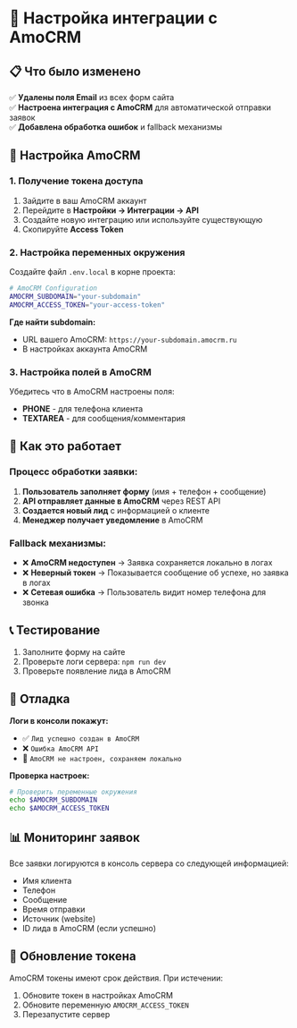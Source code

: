 # 🔧 Настройка интеграции с AmoCRM

## 📋 Что было изменено

✅ **Удалены поля Email** из всех форм сайта  
✅ **Настроена интеграция с AmoCRM** для автоматической отправки заявок  
✅ **Добавлена обработка ошибок** и fallback механизмы  

## 🔑 Настройка AmoCRM

### 1. Получение токена доступа

1. Зайдите в ваш AmoCRM аккаунт
2. Перейдите в **Настройки → Интеграции → API**
3. Создайте новую интеграцию или используйте существующую
4. Скопируйте **Access Token**

### 2. Настройка переменных окружения

Создайте файл `.env.local` в корне проекта:

```bash
# AmoCRM Configuration
AMOCRM_SUBDOMAIN="your-subdomain"
AMOCRM_ACCESS_TOKEN="your-access-token"
```

**Где найти subdomain:**
- URL вашего AmoCRM: `https://your-subdomain.amocrm.ru`
- В настройках аккаунта AmoCRM

### 3. Настройка полей в AmoCRM

Убедитесь что в AmoCRM настроены поля:
- **PHONE** - для телефона клиента
- **TEXTAREA** - для сообщения/комментария

## 🚀 Как это работает

### Процесс обработки заявки:

1. **Пользователь заполняет форму** (имя + телефон + сообщение)
2. **API отправляет данные в AmoCRM** через REST API
3. **Создается новый лид** с информацией о клиенте
4. **Менеджер получает уведомление** в AmoCRM

### Fallback механизмы:

- ❌ **AmoCRM недоступен** → Заявка сохраняется локально в логах
- ❌ **Неверный токен** → Показывается сообщение об успехе, но заявка в логах
- ❌ **Сетевая ошибка** → Пользователь видит номер телефона для звонка

## 📞 Тестирование

1. Заполните форму на сайте
2. Проверьте логи сервера: `npm run dev`
3. Проверьте появление лида в AmoCRM

## 🔧 Отладка

**Логи в консоли покажут:**
- ✅ `Лид успешно создан в AmoCRM`
- ❌ `Ошибка AmoCRM API`
- 🔄 `AmoCRM не настроен, сохраняем локально`

**Проверка настроек:**
```bash
# Проверить переменные окружения
echo $AMOCRM_SUBDOMAIN
echo $AMOCRM_ACCESS_TOKEN
```

## 📊 Мониторинг заявок

Все заявки логируются в консоль сервера со следующей информацией:
- Имя клиента
- Телефон
- Сообщение
- Время отправки
- Источник (website)
- ID лида в AmoCRM (если успешно)

## 🔄 Обновление токена

AmoCRM токены имеют срок действия. При истечении:
1. Обновите токен в настройках AmoCRM
2. Обновите переменную `AMOCRM_ACCESS_TOKEN`
3. Перезапустите сервер 